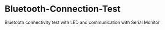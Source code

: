 # Bluetooth-Connection-Test
Bluetooth connectivity test with LED and communication with Serial Monitor
